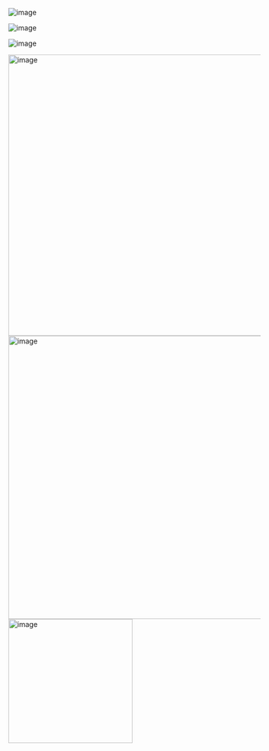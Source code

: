 

![image](https://github.com/user-attachments/assets/3633f98d-f3c6-4610-b804-78713935c7fb)


![image](https://github.com/user-attachments/assets/6a18618e-d025-48e7-b935-6edf7d17ca72)


![image](https://github.com/user-attachments/assets/62f4b076-d106-4619-98db-9f9fe6b35f45)


<img width="562" alt="image" src="https://github.com/user-attachments/assets/b8164e70-fa19-4240-8597-8e5b8f594e75">


<img width="566" alt="image" src="https://github.com/user-attachments/assets/b63799b9-c775-4276-aeed-63b3eec03df0">


<img width="248" alt="image" src="https://github.com/user-attachments/assets/f56ec734-6516-43c2-a3e8-b2e4fd62df9e">
